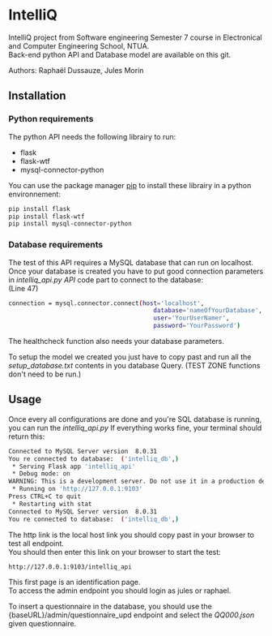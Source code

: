 # IntelliQ  
IntelliQ project from Software engineering Semester 7 course in Electronical and Computer Engineering School, NTUA.  
Back-end python API and Database model are available on this git.  

Authors: Raphaël Dussauze, Jules Morin

## Installation

### Python requirements 

The python API needs the following librairy to run:

- flask
- flask-wtf
- mysql-connector-python

You can use the package manager [pip](https://pip.pypa.io/en/stable/) to install these librairy in a python environnement:

```bash
pip install flask
pip install flask-wtf
pip install mysql-connector-python
```

### Database requirements

The test of this API requires a MySQL database that can run on localhost.  
Once your database is created you have to put good connection parameters in *intelliq_api.py API* code part to connect to the database:  
(Line 47)
```bash
connection = mysql.connector.connect(host='localhost',
                                        database='nameOfYourDatabase',
                                        user='YourUserNamer',
                                        password='YourPassword')
```

The healthcheck function also needs your database parameters.

To setup the model we created you just have to copy past and run all the *setup_database.txt* contents in you database Query. (TEST ZONE functions don't need to be run.)

## Usage

Once every all configurations are done and you're SQL database is running, you can run the *intelliq_api.py* 
If everything works fine, your terminal should return this:

```bash
Connected to MySQL Server version  8.0.31
You re connected to database:  ('intelliq_db',)
 * Serving Flask app 'intelliq_api'
 * Debug mode: on
WARNING: This is a development server. Do not use it in a production deployment. Use a production WSGI server instead.
 * Running on 'http://127.0.0.1:9103'
Press CTRL+C to quit
 * Restarting with stat
Connected to MySQL Server version  8.0.31
You re connected to database:  ('intelliq_db',)
```

The http link is the local host link you should copy past in your browser to test all endpoint.  
You should then enter this link on your browser to start the test:

```bash
http://127.0.0.1:9103/intelliq_api
```

This first page is an identification page.  
To access the admin endpoint you should login as jules or raphael.

To insert a questionnaire in the database, you should use the {baseURL}/admin/questionnaire_upd endpoint and select the *QQ000.json* given questionnaire.




